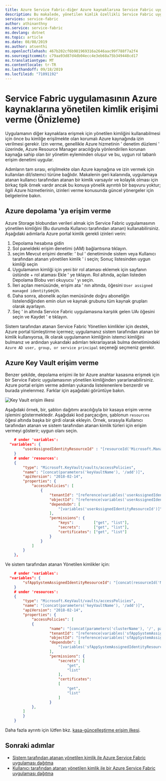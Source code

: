 ```yaml
---
title: Azure Service Fabric-diğer Azure kaynaklarına Service Fabric uygulama erişimi verme | Microsoft Docs
description: Bu makalede, yönetilen kimlik özellikli Service Fabric uygulamasına Azure Active Directory tabanlı kimlik doğrulamasını destekleyen diğer Azure kaynaklarına erişim izni verme açıklanmaktadır.
services: service-fabric
author: athinanthny
ms.service: service-fabric
ms.devlang: dotnet
ms.topic: article
ms.date: 08/08/2019
ms.author: atsenthi
ms.openlocfilehash: 467b202cf6b981969316a2646aac99f788f7a2f4
ms.sourcegitcommit: c79aa93d87d4db04ecc4e3eb68a75b349448cd17
ms.translationtype: MT
ms.contentlocale: tr-TR
ms.lasthandoff: 09/18/2019
ms.locfileid: "71091192"
---
```

# <a name="granting-a-service-fabric-applications-managed-identity-access-to-azure-resources-preview"></a>Service Fabric uygulamasının Azure kaynaklarına yönetilen kimlik erişimi verme (Önizleme)

Uygulamanın diğer kaynaklara erişmek için yönetilen kimliğini kullanabilmesi için önce bu kimliğe erişilmekte olan korumalı Azure kaynağında izin verilmesi gerekir. İzin verme, genellikle Azure hizmetinin ' denetim düzlemi ' üzerinde, Azure Resource Manager aracılığıyla yönlendirilen korunan kaynağa sahip olan bir yönetim eyleminden oluşur ve bu, uygun rol tabanlı erişim denetimi uygular.

Adımların tam sırası, erişilmekte olan Azure kaynağına ve izin vermek için kullanılan dil/istemci türüne bağlıdır. Makalenin geri kalanında, uygulamaya atanan kullanıcı tarafından atanan bir kimlik varsayılır ve kolaylık olması için birkaç tipik örnek vardır ancak bu konuya yönelik ayrıntılı bir başvuru yoktur; ilgili Azure hizmetlerinin, izinleri verme konusunda güncel yönergeler için belgelerine bakın.  

## <a name="granting-access-to-azure-storage"></a>Azure depolama 'ya erişim verme
Azure Storage blobundan verileri almak için Service Fabric uygulamasının yönetilen kimliğini (Bu durumda Kullanıcı tarafından atanan) kullanabilirsiniz. Aşağıdaki adımlarla Azure portal kimlik gerekli izinleri verin:

1. Depolama hesabına gidin
2. Sol paneldeki erişim denetimi (ıAM) bağlantısına tıklayın.
3. seçim Mevcut erişimi denetle: ' bul ' denetiminde sistem veya Kullanıcı tarafından atanan yönetilen kimlik ' i seçin; Sonuç listesinden uygun kimliği seçin
4. Uygulamanın kimliği için yeni bir rol ataması eklemek için sayfanın üstünde + rol ataması Ekle ' ye tıklayın.
Rol altında, açılan listeden Depolama Blobu veri okuyucu ' yı seçin.
5. İleri açılan menüsünde, erişim ata ' nın altında, öğesini `User assigned managed identity`seçin.
6. Daha sonra, abonelik açılan menüsünde doğru aboneliğin listelendiğinden emin olun ve kaynak grubunu tüm kaynak grupları olarak ayarlayın.
7. Seç ' in altında Service Fabric uygulamasına karşılık gelen UAı öğesini seçin ve Kaydet ' e tıklayın.

Sistem tarafından atanan Service Fabric Yönetilen kimlikler için destek, Azure portal tümleştirme içermez; uygulamanız sistem tarafından atanan bir kimlik kullanıyorsa, ilk olarak uygulamanın kimliğinin istemci kimliğini bulmanız ve ardından yukarıdaki adımları tekrarlayarak bulma denetimindeki `Azure AD user, group, or service principal` seçeneği seçmeniz gerekir.

## <a name="granting-access-to-azure-key-vault"></a>Azure Key Vault erişim verme
Benzer şekilde, depolama erişimi ile bir Azure anahtar kasasına erişmek için bir Service Fabric uygulamasının yönetilen kimliğinden yararlanabilirsiniz. Azure portal erişim verme adımları yukarıda listelenenlere benzerdir ve burada yinelenmez. Farklar için aşağıdaki görüntüye bakın.

![Key Vault erişim ilkesi](../key-vault/media/vs-secure-secret-appsettings/add-keyvault-access-policy.png)

Aşağıdaki örnek, bir, şablon dağıtımı aracılığıyla bir kasaya erişim verme işlemini göstermektedir. Aşağıdaki kod parçacığını, şablonun `resources` öğesi altında başka bir girdi olarak ekleyin. Örnek, sırasıyla Kullanıcı tarafından atanan ve sistem tarafından atanan kimlik türleri için erişim vermeyi gösterir; uygun olanı seçin.

```json
    # under 'variables':
  "variables": {
        "userAssignedIdentityResourceId" : "[resourceId('Microsoft.ManagedIdentity/userAssignedIdentities/', parameters('userAssignedIdentityName'))]",
    }
    # under 'resources':
    {
        "type": "Microsoft.KeyVault/vaults/accessPolicies",
        "name": "[concat(parameters('keyVaultName'), '/add')]",
        "apiVersion": "2018-02-14",
        "properties": {
            "accessPolicies": [
                {
                    "tenantId": "[reference(variables('userAssignedIdentityResourceId'), '2018-11-30').tenantId]",
                    "objectId": "[reference(variables('userAssignedIdentityResourceId'), '2018-11-30').principalId]",
                    "dependsOn": [
                        "[variables('userAssignedIdentityResourceId')]"
                    ],
                    "permissions": {
                        "keys":         ["get", "list"],
                        "secrets":      ["get", "list"],
                        "certificates": ["get", "list"]
                    }
                }
            ]
        }
    },
```
Ve sistem tarafından atanan Yönetilen kimlikler için:
```json
    # under 'variables':
  "variables": {
        "sfAppSystemAssignedIdentityResourceId": "[concat(resourceId('Microsoft.ServiceFabric/clusters/applications/', parameters('clusterName'), parameters('applicationName')), '/providers/Microsoft.ManagedIdentity/Identities/default')]"
    }
    # under 'resources':
    {
        "type": "Microsoft.KeyVault/vaults/accessPolicies",
        "name": "[concat(parameters('keyVaultName'), '/add')]",
        "apiVersion": "2018-02-14",
        "properties": {
            "accessPolicies": [
            {
                    "name": "[concat(parameters('clusterName'), '/', parameters('applicationName'))]",
                    "tenantId": "[reference(variables('sfAppSystemAssignedIdentityResourceId'), '2018-11-30').tenantId]",
                    "objectId": "[reference(variables('sfAppSystemAssignedIdentityResourceId'), '2018-11-30').principalId]",
                    "dependsOn": [
                        "[variables('sfAppSystemAssignedIdentityResourceId')]"
                    ],
                    "permissions": {
                        "secrets": [
                            "get",
                            "list"
                        ],
                        "certificates": 
                        [
                            "get", 
                            "list"
                        ]
                    }
            },
        ]
        }
    }
```

Daha fazla ayrıntı için lütfen bkz. [kasa-güncelleştirme erişim ilkesi](https://docs.microsoft.com/rest/api/keyvault/vaults/updateaccesspolicy).

## <a name="next-steps"></a>Sonraki adımlar
* [Sistem tarafından atanan yönetilen kimlik ile Azure Service Fabric uygulaması dağıtma](./how-to-deploy-service-fabric-application-system-assigned-managed-identity.md)
* [Kullanıcı tarafından atanan yönetilen kimlik ile bir Azure Service Fabric uygulaması dağıtma](./how-to-deploy-service-fabric-application-user-assigned-managed-identity.md)
